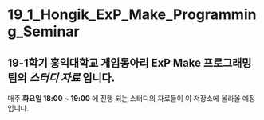 # 19_1_Hongik_ExP_Make_Programming_Seminar
## **19-1학기 홍익대학교 게임동아리 ExP Make 프로그래밍팀**의 ***스터디 자료*** 입니다.  
  
매주 **화요일 18:00 ~ 19:00** 에 진행 되는 스터디의 자료들이 이 저장소에 올라올 예정 입니다.
